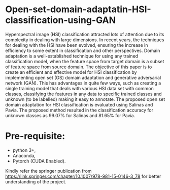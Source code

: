 # Open-set-domain-adaptatin-HSI-classification-using-GAN
Hyperspectral image (HSI) classification attracted lots of attention due to its complexity in dealing with large dimensions. In recent years, the techniques for dealing with the HSI have been evolved, ensuring the increase in efficiency to some extent in classification and other perspectives. Domain adaptation is a well-established technique for using any trained classification model, when the feature space from target domain is a subset of feature space from source domain. The objective of this paper is to create an efficient and effective model for HSI classification by implementing open set (OS) domain adaptation and generative adversarial network (GAN). This has advantages in quite few ways, such as creating a single training model that deals with various HSI data set with common classes, classifying the features in any data to specific trained classes and unknown (to be labelled) making it easy to annotate. The proposed open set domain adaptation for HSI classification is evaluated using Salinas and Pavia. The proposed method resulted in the classification accuracy for unknown classes as 99.07% for Salinas and 81.65% for Pavia.

# Pre-requisite:
- python 3+,
- Anaconda,
- Pytorch (CUDA Enabled).

Kindly refer the springer publication from https://link.springer.com/chapter/10.1007/978-981-15-0146-3_78 for better understanding of the project.

